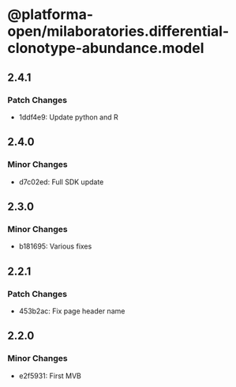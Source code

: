 # @platforma-open/milaboratories.differential-clonotype-abundance.model

## 2.4.1

### Patch Changes

- 1ddf4e9: Update python and R

## 2.4.0

### Minor Changes

- d7c02ed: Full SDK update

## 2.3.0

### Minor Changes

- b181695: Various fixes

## 2.2.1

### Patch Changes

- 453b2ac: Fix page header name

## 2.2.0

### Minor Changes

- e2f5931: First MVB
